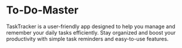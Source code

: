 # To-Do-Master
TaskTracker is a user-friendly app designed to help you manage and remember your daily tasks efficiently. Stay organized and boost your productivity with simple task reminders and easy-to-use features.
